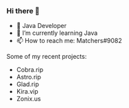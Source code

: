 ### Hi there 👋

- 🔭 Java Developer
- 🌱 I’m currently learning Java
- 📫 How to reach me: Matchers#9082

Some of my recent projects:
- Cobra.rip
- Astro.rip
- Glad.rip
- Kira.vip
- Zonix.us
